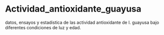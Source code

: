 # Actividad_antioxidante_guayusa
datos, ensayos y estadistica de las actividad antioxidante de I. guayusa bajo diferentes condiciones de luz y edad.
